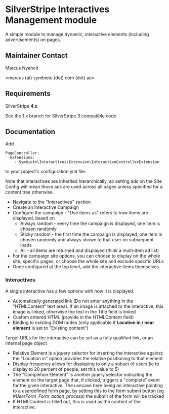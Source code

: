# SilverStripe Interactives Management module

A simple module to manage dynamic, interactive elements (including advertisements) on pages.

## Maintainer Contact

Marcus Nyeholt

<marcus (at) symbiote (dot) com (dot) au>

## Requirements

SilverStripe **4.x**

See the 1.x branch for SilverStripe 3 compatible code

## Documentation

Add

```
PageController:
  extensions:
    - Symbiote\Interactives\Extension\InteractiveControllerExtension
```

to your project's configuration yml file.

Note that interactives are inherited hierarchically, so setting ads on the Site Config
will mean those ads are used across all pages unless specified for a content
tree otherwise.


* Navigate to the "Interactives" section
* Create an Interactive Campaign
* Configure the campaign - "Use items as" refers to how items are displayed, based on
  * Always random - every time the campaign is displayed, one item is chosen randomly
  * Sticky random - the first time the campaign is displayed, one item is chosen randomly and always shown to that user on subsequent loads
  * All - all items are returned and displayed (think a multi-item ad list)
* For the campaign site options, you can choose to display on the whole site, specific pages, or choose the whole site and exclude specific URLs
* Once configured at the top level, add the interactive items themselves. 

### Interactives
  
A single interactive has a few options with how it is displayed. 

* Automatically generated link (Do not enter anything in the "HTMLContent" text area). If an image is attached to the interactive, this image is linked, otherwise the text in the Title field is linked
* Custom entered HTML (provide in the HTMLContent field)
* Binding to existing DOM nodes (only applicable if **Location in / near element** is set to "Existing content")

Target URLs for the interactive can be set as a fully qualified link, or an internal page object

* Relative Element is a jquery selector for inserting the interactive against; the "Location in" option provides the relative positioning to that element
* Display frequency allows for displaying to only a subset of users (ie to display to 20 percent of people, set this value to 5)
* The "Completion Element" is another jquery selector indicating the element on the target page that, if clicked, triggers a "complete" event for the given interactive. The usecase here being an interactive pointing to a userdefined form page, by setting this to the form submit button (eg _#UserForm_Form_action_process_) the submit of the form will be tracked
* If HTMLContent is filled out, this is used as the content of the interactive. 

